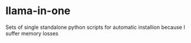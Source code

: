 # llama-in-one
Sets of single standalone python scripts for automatic installion because I suffer memory losses
